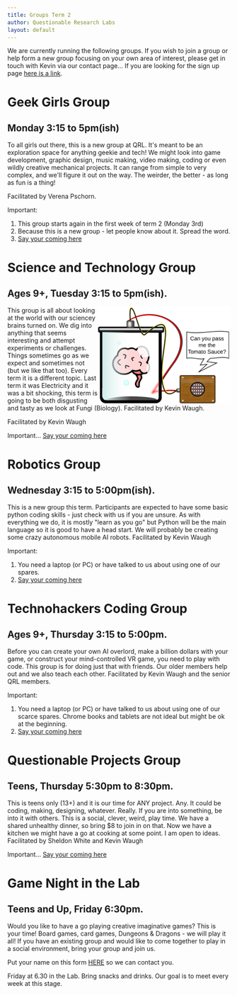 ```yaml
---
title: Groups Term 2
author: Questionable Research Labs
layout: default
---
```

[IntrestForm]: https://forms.gle/UcR16rzizY9wP1ba8

We are currently running the following groups. If you wish to join a group or help form a new group focusing on your own area of interest, please get in touch with
Kevin via our contact page… If you are looking for the sign up page [here is a link](https://forms.gle/NVy8Nwq8rgY2tUZq6).

# Geek Girls Group

## Monday 3:15 to 5pm(ish)	 
To all girls out there, this is a new group at QRL. It's meant to be an exploration space for anything geekie and tech! We might look into game development, graphic design, music making, video making, coding or even wildly creative mechanical projects. It can range from simple to very complex, and we'll figure it out on the way. The weirder, the better - as long as fun is a thing!

Facilitated by Verena Pschorn.

Important: 

1. This group starts again in the first week of term 2 (Monday 3rd)
2. Because this is a new group - let people know about it. Spread the word.
3.  [Say your coming here][IntrestForm]

<!-- [Find out more and registration here…](/groups/geek-girls-group) -->

# Science and Technology Group

## Ages 9+, Tuesday 3:15 to 5pm(ish).

<img src="/info-page-assets/groups/experment_o.png" style="float: right">

This group is all about looking at the world with our sciencey brains turned on. We dig into anything that seems interesting and attempt experiments or challenges. Things sometimes go as we expect and sometimes not (but we like that too). Every term it is a different topic. Last term it was Electricity and it was a bit shocking, this term is going to be both disgusting and tasty as we look at Fungi (Biology). Facilitated by Kevin Waugh.

Facilitated by Kevin Waugh

Important... [Say your coming here][IntrestForm]

<!-- [Find out more and registration here…](/groups/sci-tech) -->

# Robotics Group

## Wednesday 3:15 to 5:00pm(ish).

This is a new group this term. Participants are expected to have some basic python coding skills - just check with us if you are unsure. As with everything we do, it is mostly "learn as you go" but Python will be the main language so it is good to have a head start. We will probably be creating some crazy autonomous mobile AI robots. Facilitated by Kevin Waugh 

Important:

1. You need a laptop (or PC) or have talked to us about using one of our spares.
2. [Say your coming here][IntrestForm]

<!-- [Find out more…](/groups/robotics) -->

# Technohackers Coding Group

## Ages 9+, Thursday 3:15 to 5:00pm.

Before you can create your own AI overlord, make a billion dollars with your game, or construct your mind-controlled VR game, you need to play with code. This group is for doing just that with friends. Our older members help out and we also teach each other.
Facilitated by Kevin Waugh and the senior QRL members.

Important:

1. You need a laptop (or PC) or have talked to us about using one of our scarce spares. Chrome books and tablets are not ideal but might be ok at the beginning.
2. [Say your coming here][IntrestForm]

<!-- [Find out more and registration…](/groups/coding) -->

# Questionable Projects Group

## Teens, Thursday 5:30pm to 8:30pm.

This is teens only (13+) and it is our time for ANY project. Any. It could be coding, making, designing, whatever. Really. If you are into something, be into it with others. This is a social, clever, weird, play time. We have a shared unhealthy dinner, so bring $8 to join in on that. Now we have a kitchen we might have a go at cooking at some point. I am open to ideas.
Facilitated by Sheldon White and Kevin Waugh

Important... [Say your coming here][IntrestForm]

<!-- [Find out more and registration…](/groups/questionable) -->



# Game Night in the Lab

## Teens and Up, Friday 6:30pm.

Would you like to have a go playing creative imaginative games? This is your time! Board games, card games, Dungeons & Dragons - we will play it all! If you have an existing group and would like to come together to play in a social environment, bring your group and join us.

Put your name on this form [HERE](https://forms.gle/jbzEoyHacFBgJp817) so we can contact you.

Friday at 6.30 in the Lab. Bring snacks and drinks. Our goal is to meet every week at this stage. 

<!-- [Find out more and registration…](/groups/game-in-lab) -->
